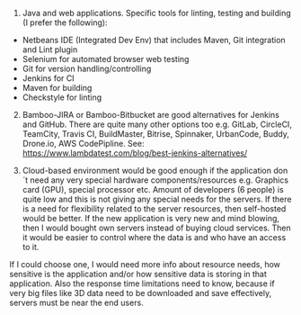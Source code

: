 1) Java and web applications. Specific tools for linting, testing and building (I prefer the following):
- Netbeans IDE (Integrated Dev Env) that includes Maven, Git integration and Lint plugin
- Selenium for automated browser web testing
- Git for version handling/controlling
- Jenkins for CI
- Maven for building
- Checkstyle for linting


2) Bamboo-JIRA or Bamboo-Bitbucket are good alternatives for Jenkins and GitHub.
There are quite many other options too e.g. GitLab, CircleCI, TeamCity, Travis CI, BuildMaster, Bitrise, Spinnaker, UrbanCode, Buddy, Drone.io, AWS CodePipline.
See: https://www.lambdatest.com/blog/best-jenkins-alternatives/

3) Cloud-based environment would be good enough if the application don´t need any very special hardware components/resources e.g. Graphics card (GPU), special processor etc. Amount of developers (6 people) is quite low and this is not giving any special needs for the servers. If there is a need for flexibility related to the server resources, then self-hosted would be better. If the new application is very new and mind blowing, then I would bought own servers instead of buying cloud services. Then it would be easier to control where the data is and who have an access to it. 

If I could choose one, I would need more info about resource needs, how sensitive is the application and/or how sensitive data is storing in that application. Also the response time limitations need to know, because if very big files like 3D data need to be downloaded and save effectively, servers must be near the end users.
